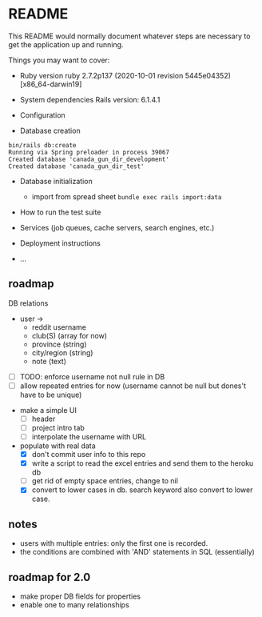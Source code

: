 # README

This README would normally document whatever steps are necessary to get the
application up and running.

Things you may want to cover:

- Ruby version
  ruby 2.7.2p137 (2020-10-01 revision 5445e04352) [x86_64-darwin19]
- System dependencies
  Rails version: 6.1.4.1

- Configuration

- Database creation

```
bin/rails db:create
Running via Spring preloader in process 39067
Created database 'canada_gun_dir_development'
Created database 'canada_gun_dir_test'
```

- Database initialization

  - import from spread sheet `bundle exec rails import:data`

- How to run the test suite

- Services (job queues, cache servers, search engines, etc.)

- Deployment instructions

- ...

## roadmap

DB relations

- user ->
  - reddit username
  - club(S) (array for now)
  - province (string)
  - city/region (string)
  - note (text)
- [ ] TODO: enforce username not null rule in DB
- [ ] allow repeated entries for now (username cannot be null but dones't have to be unique)

* make a simple UI
  - [ ] header
  - [ ] project intro tab
  - [ ] interpolate the username with URL
* populate with real data
  - [x] don't commit user info to this repo
  - [x] write a script to read the excel entries and send them to the heroku db
  - [ ] get rid of empty space entries, change to nil
  - [x] convert to lower cases in db. search keyword also convert to lower case.

## notes

- users with multiple entries: only the first one is recorded.
- the conditions are combined with 'AND' statements in SQL (essentially)

## roadmap for 2.0

- make proper DB fields for properties
- enable one to many relationships
